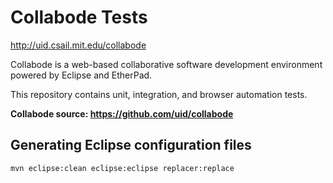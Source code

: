 Collabode Tests
===============

http://uid.csail.mit.edu/collabode

Collabode is a web-based collaborative software development environment
powered by Eclipse and EtherPad.

This repository contains unit, integration, and browser automation tests.

**Collabode source: https://github.com/uid/collabode**


Generating Eclipse configuration files
--------------------------------------

```mvn eclipse:clean eclipse:eclipse replacer:replace```

